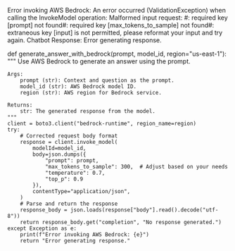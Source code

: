 Error invoking AWS Bedrock: An error occurred (ValidationException) when calling the InvokeModel operation: Malformed input request: #: required key [prompt] not found#: required key [max_tokens_to_sample] not found#: extraneous key [input] is not permitted, please reformat your input and try again.
Chatbot Response:
Error generating response.

def generate_answer_with_bedrock(prompt, model_id, region="us-east-1"):
    """
    Use AWS Bedrock to generate an answer using the prompt.

    Args:
        prompt (str): Context and question as the prompt.
        model_id (str): AWS Bedrock model ID.
        region (str): AWS region for Bedrock service.

    Returns:
        str: The generated response from the model.
    """
    client = boto3.client("bedrock-runtime", region_name=region)
    try:
        # Corrected request body format
        response = client.invoke_model(
            modelId=model_id,
            body=json.dumps({
                "prompt": prompt,
                "max_tokens_to_sample": 300,  # Adjust based on your needs
                "temperature": 0.7,
                "top_p": 0.9
            }),
            contentType="application/json",
        )
        # Parse and return the response
        response_body = json.loads(response["body"].read().decode("utf-8"))
        return response_body.get("completion", "No response generated.")
    except Exception as e:
        print(f"Error invoking AWS Bedrock: {e}")
        return "Error generating response."
